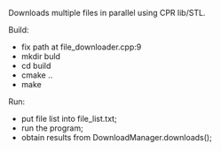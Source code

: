 Downloads multiple files in parallel using CPR lib/STL.

Build:
- fix path at file_downloader.cpp:9
- mkdir buld
- cd build
- cmake ..
- make

Run:
- put file list into file_list.txt;
- run the program;
- obtain results from DownloadManager.downloads();
